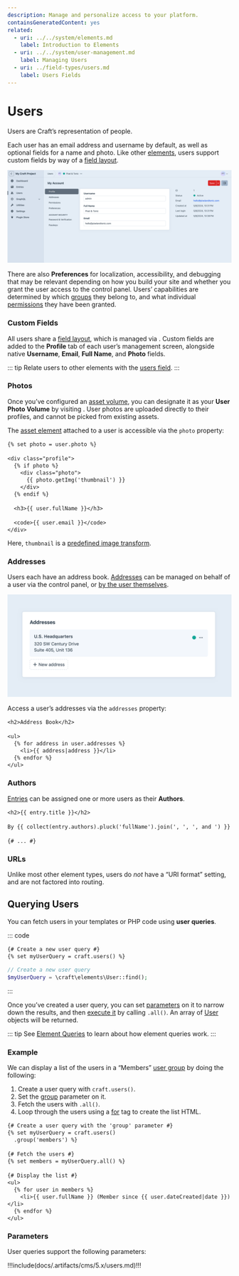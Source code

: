 ```yaml
---
description: Manage and personalize access to your platform.
containsGeneratedContent: yes
related:
  - uri: ../../system/elements.md
    label: Introduction to Elements
  - uri: ../../system/user-management.md
    label: Managing Users
  - uri: ../field-types/users.md
    label: Users Fields
---
```


# Users

Users are Craft’s representation of people.

<!-- more -->

Each user has an email address and username by default, as well as optional fields for a name and photo. Like other [elements](../../system/elements.md), users support custom fields by way of a [field layout](#custom-fields).

<BrowserShot url="https://my-project.ddev.site/admin/users/myaccount" :link="false" caption="Custom fields can be added to the “Profile” screen.">
<img src="../../images/users-profile.png" alt="Screenshot of the user profile edit screen" />
</BrowserShot>

There are also **Preferences** for localization, accessibility, and debugging that may be relevant depending on how you build your site and whether you grant the user access to the control panel. Users’ capabilities are determined by which [groups](../../system/user-management.md#user-groups) they belong to, and what individual [permissions](../../system/user-management.md#permissions) they have been granted.

<See path="../../system/user-management.md" label="User Management" description="Learn more about setting up secure multi-user experiences." />

### Custom Fields

All users share a [field layout](../../system/fields.md#field-layouts), which is managed via <Journey path="Settings, Users, User Profile Fields" />. Custom fields are added to the **Profile** tab of each user’s management screen, alongside native **Username**, **Email**, **Full Name**, and **Photo** fields.

::: tip
Relate users to other elements with the [users field](../field-types/users.md).
:::

### Photos

Once you’ve configured an [asset volume](assets.md#volumes), you can designate it as your **User Photo Volume** by visiting <Journey path="Settings, Users, Settings" />. User photos are uploaded directly to their profiles, and cannot be picked from existing assets.

The [asset element](assets.md) attached to a user is accessible via the `photo` property:

```twig{1,6}
{% set photo = user.photo %}

<div class="profile">
  {% if photo %}
    <div class="photo">
      {{ photo.getImg('thumbnail') }}
    </div>
  {% endif %}

  <h3>{{ user.fullName }}</h3>

  <code>{{ user.email }}</code>
</div>
```

Here, `thumbnail` is a [predefined image transform](assets.md#image-transforms).

### Addresses

Users each have an address book. [Addresses](addresses.md) can be managed on behalf of a user via the control panel, or [by the user themselves](addresses.md#managing-addresses).

![Screenshot of address management UI on an individual user’s edit screen](../../images/users-addresses-tab.png)

Access a user’s addresses via the `addresses` property:

```twig{4}
<h2>Address Book</h2>

<ul>
  {% for address in user.addresses %}
    <li>{{ address|address }}</li>
  {% endfor %}
</ul>
```

### Authors

[Entries](entries.md) can be assigned one or more users as their **Authors**.

```twig
<h2>{{ entry.title }}</h2>

By {{ collect(entry.authors).pluck('fullName').join(', ', ', and ') }}

{# ... #}
```

### URLs

Unlike most other element types, users do _not_ have a “URI format” setting, and are not factored into routing.

## Querying Users

You can fetch users in your templates or PHP code using **user queries**.

::: code
```twig
{# Create a new user query #}
{% set myUserQuery = craft.users() %}
```
```php
// Create a new user query
$myUserQuery = \craft\elements\User::find();
```
:::

Once you’ve created a user query, you can set [parameters](#parameters) on it to narrow down the results, and then [execute it](../../development/element-queries.md#executing-element-queries) by calling `.all()`. An array of [User](craft5:craft\elements\User) objects will be returned.

::: tip
See [Element Queries](../../development/element-queries.md) to learn about how element queries work.
:::

### Example

We can display a list of the users in a “Members” [user group](../../system/user-management.md#user-groups) by doing the following:

1. Create a user query with `craft.users()`.
2. Set the [group](#group) parameter on it.
3. Fetch the users with `.all()`.
4. Loop through the users using a [for](https://twig.symfony.com/doc/3.x/tags/for.html) tag to create the list HTML.

```twig
{# Create a user query with the 'group' parameter #}
{% set myUserQuery = craft.users()
  .group('members') %}

{# Fetch the users #}
{% set members = myUserQuery.all() %}

{# Display the list #}
<ul>
  {% for user in members %}
    <li>{{ user.fullName }} (Member since {{ user.dateCreated|date }})</li>
  {% endfor %}
</ul>
```

### Parameters

User queries support the following parameters:

<!-- This section of the page is dynamically generated! Changes to the file below may be overwritten by automated tools. -->
!!!include(docs/.artifacts/cms/5.x/users.md)!!!
